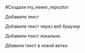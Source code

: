﻿#Создали my_newer_repozitor

Добавили текст

Добавили текст через веб браузер

Добавили текст локально

Дбавили текст в новой ветки 